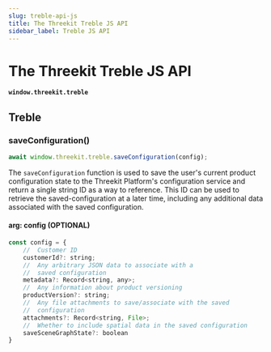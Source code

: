 ```yaml
---
slug: treble-api-js
title: The Threekit Treble JS API
sidebar_label: Treble JS API
---
```


# The Threekit Treble JS API

**`window.threekit.treble`**

## Treble

### saveConfiguration()

```js
await window.threekit.treble.saveConfiguration(config);
```

The `saveConfiguration` function is used to save the user's current product configuration state to the Threekit Platform's configuration service and return a single string ID as a way to reference. This ID can be used to retrieve the saved-configuration at a later time, including any additional data associated with the saved configuration.

#### arg: config (OPTIONAL)

```js
const config = {
    //  Customer ID
    customerId?: string;
    //  Any arbitrary JSON data to associate with a
    //  saved configuration
    metadata?: Record<string, any>;
    //  Any information about product versioning
    productVersion?: string;
    //  Any file attachments to save/associate with the saved
    //  configuration
    attachments?: Record<string, File>;
    //  Whether to include spatial data in the saved configuration
    saveSceneGraphState?: boolean
}
```
